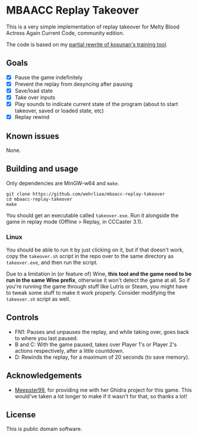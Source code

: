 # MBAACC Replay Takeover

This is a very simple implementation of replay takeover for Melty Blood Actress Again Current Code, community edition.

The code is based on my [partial rewrite of kosunan's training tool](https://github.com/wehrliaa/mbaacc-training-linux).

## Goals

- [X] Pause the game indefinitely
- [X] Prevent the replay from desyncing after pausing
- [X] Save/load state
- [X] Take over inputs
- [X] Play sounds to indicate current state of the program (about to start takeover, saved or loaded state, etc)
- [X] Replay rewind

## Known issues

None.

## Building and usage

Only dependencies are MinGW-w64 and `make`.

```
git clone https://github.com/wehrliaa/mbaacc-replay-takeover
cd mbaacc-replay-takeover
make
```

You should get an executable called `takeover.exe`. Run it alongside the game in replay mode (Offline > Replay, in CCCaster 3.1).

### Linux

You should be able to run it by just clicking on it, but if that doesn't work, copy the `takeover.sh` script in the repo over to the same directory as `takeover.exe`, and then run the script.

Due to a limitation in (or feature of) Wine, **this tool and the game need to be run in the same Wine prefix**, otherwise it won't detect the game at all. So if you're running the game through stuff like Lutris or Steam, you might have to tweak some stuff to make it work properly. Consider modifying the `takeover.sh` script as well.

## Controls

- FN1: Pauses and unpauses the replay, and while taking over, goes back to where you last paused.
- B and C: With the game paused, takes over Player 1's or Player 2's actions respectively, after a little countdown.
- D: Rewinds the replay, for a maximum of 20 seconds (to save memory).

## Acknowledgements

- [Meepster99](https://github.com/Meepster99/), for providing me with her Ghidra project for this game. This would've taken a lot longer to make if it wasn't for that, so thanks a lot!

## License

This is public domain software.

